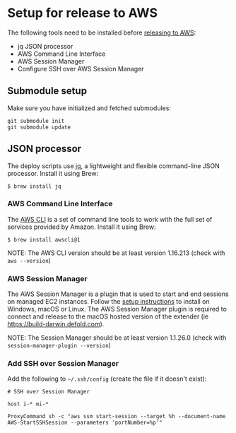 # Setup for release to AWS
The following tools need to be installed before [releasing to AWS](README_RELEASE.md):

* jq JSON processor
* AWS Command Line Interface
* AWS Session Manager
* Configure SSH over AWS Session Manager


## Submodule setup
Make sure you have initialized and fetched submodules:

```
git submodule init
git submodule update
```


## JSON processor
The deploy scripts use [jq](https://stedolan.github.io/jq/), a lightweight and flexible command-line JSON processor. Install it using Brew:

```
$ brew install jq
```


### AWS Command Line Interface
The [AWS CLI](https://docs.aws.amazon.com/systems-manager/latest/userguide/getting-started-cli.html) is a set of command line tools to work with the full set of services provided by Amazon. Install it using Brew:

```
$ brew install awscli@1
```

NOTE: The AWS CLI version should be at least version 1.16.213 (check with `aws --version`)


### AWS Session Manager
The AWS Session Manager is a plugin that is used to start and end sessions on managed EC2 instances. Follow the [setup instructions](https://docs.aws.amazon.com/systems-manager/latest/userguide/session-manager-working-with-install-plugin.html) to install on Windows, macOS or Linux. The AWS Session Manager plugin is required to connect and release to the macOS hosted version of the extender (ie https://build-darwin.defold.com).

NOTE: The Session Manager should be at least version 1.1.26.0 (check with `session-manager-plugin --version`)


### Add SSH over Session Manager
Add the following to `~/.ssh/config` (create the file if it doesn't exist):
```
# SSH over Session Manager

host i-* mi-*

ProxyCommand sh -c "aws ssm start-session --target %h --document-name AWS-StartSSHSession --parameters 'portNumber=%p'"
```
